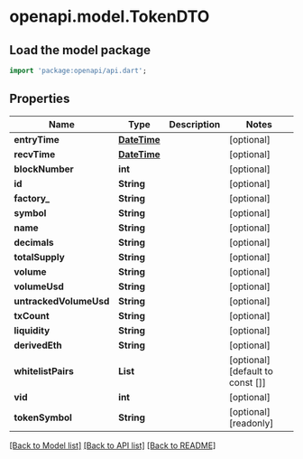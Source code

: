 # openapi.model.TokenDTO

## Load the model package
```dart
import 'package:openapi/api.dart';
```

## Properties
Name | Type | Description | Notes
------------ | ------------- | ------------- | -------------
**entryTime** | [**DateTime**](DateTime.md) |  | [optional] 
**recvTime** | [**DateTime**](DateTime.md) |  | [optional] 
**blockNumber** | **int** |  | [optional] 
**id** | **String** |  | [optional] 
**factory_** | **String** |  | [optional] 
**symbol** | **String** |  | [optional] 
**name** | **String** |  | [optional] 
**decimals** | **String** |  | [optional] 
**totalSupply** | **String** |  | [optional] 
**volume** | **String** |  | [optional] 
**volumeUsd** | **String** |  | [optional] 
**untrackedVolumeUsd** | **String** |  | [optional] 
**txCount** | **String** |  | [optional] 
**liquidity** | **String** |  | [optional] 
**derivedEth** | **String** |  | [optional] 
**whitelistPairs** | **List<String>** |  | [optional] [default to const []]
**vid** | **int** |  | [optional] 
**tokenSymbol** | **String** |  | [optional] [readonly] 

[[Back to Model list]](../README.md#documentation-for-models) [[Back to API list]](../README.md#documentation-for-api-endpoints) [[Back to README]](../README.md)


